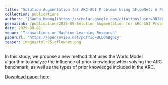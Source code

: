 ```yaml
---
title: "Solution Augmentation for ARC-AGI Problems Using GFlowNet: A Probabilistic Exploration Approach"
collection: publications
authors: "[Sanha Hwang](https://scholar.google.com/citations?user=DNIeCSMAAAAJ), [**Seungpil Lee**](iamseungpil.github.io), [Sejin Kim](https://sejinkimm.github.io/), and [Sundong Kim†](https://sundong.kim)"
permalink: /publication/2025-09-Solution Augmentation for ARC-AGI Problems Using GFlowNet A Probabilistic Exploration Approach
date: 2025-09-01
venue: 'Transactions on Machine Learning Research'
paperurl: 'https://openreview.net/pdf?id=ULCOhBgGzy'
teaser: images/tmlr25-gflownet.png
---
```

In this study, we propose a new method that uses the World Model algorithm to analyze the influence of prior knowledge when solving the ARC benchmark, as well as the types of prior knowledge included in the ARC.

[Download paper here](https://www.dbpia.co.kr/pdf/pdfView.do?nodeId=NODE11705080&googleIPSandBox=false&mark=0&ipRange=false&b2cLoginYN=false&aiChatView=A&readTime=5-10&isPDFSizeAllowed=true&accessgl=Y&language=ko_KR&hasTopBanner=true)

<!-- Recommended citation: Your Name, You. (2015). "Paper Title Number 3." <i>Journal 1</i>. 1(3). -->